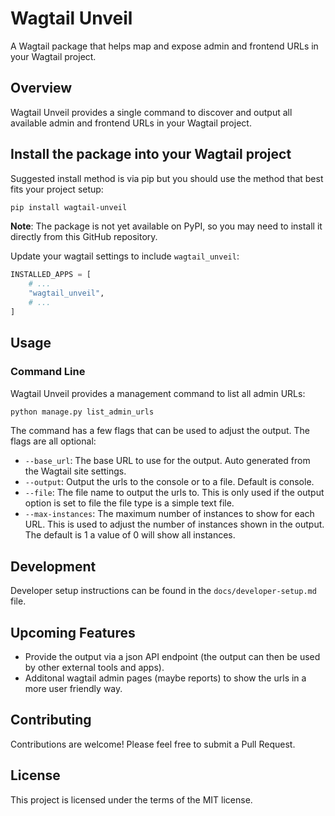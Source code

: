 # Wagtail Unveil

A Wagtail package that helps map and expose admin and frontend URLs in your Wagtail project.

## Overview

Wagtail Unveil provides a single command to discover and output all available admin and frontend URLs in your Wagtail project.

## Install the package into your Wagtail project

Suggested install method is via pip but you should use the method that best fits your project setup:

```bash
pip install wagtail-unveil
```

**Note**: The package is not yet available on PyPI, so you may need to install it directly from this GitHub repository.

Update your wagtail settings to include `wagtail_unveil`:

```python
INSTALLED_APPS = [
    # ...
    "wagtail_unveil",
    # ...
]
```

## Usage

### Command Line

Wagtail Unveil provides a management command to list all admin URLs:

```bash
python manage.py list_admin_urls
```

The command has a few flags that can be used to adjust the output. The flags are all optional:

- `--base_url`: The base URL to use for the output. Auto generated from the Wagtail site settings.
- `--output`: Output the urls to the console or to a file. Default is console.
- `--file`: The file name to output the urls to. This is only used if the output option is set to file the file type is a simple text file.
- `--max-instances`: The maximum number of instances to show for each URL. This is used to adjust the number of instances shown in the output. The default is 1 a value of 0 will show all instances.

## Development

Developer setup instructions can be found in the `docs/developer-setup.md` file.

## Upcoming Features

- Provide the output via a json API endpoint (the output can then be used by other external tools and apps).
- Additonal wagtail admin pages (maybe reports) to show the urls in a more user friendly way.

## Contributing

Contributions are welcome! Please feel free to submit a Pull Request.

## License

This project is licensed under the terms of the MIT license.
